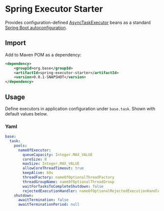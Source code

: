 # Spring Executor Starter

Provides configuration-defined
[AsyncTaskExecutor](https://docs.spring.io/spring-framework/docs/current/javadoc-api/org/springframework/core/task/AsyncTaskExecutor.html)
beans as a standard
[Spring Boot autoconfiguration](https://docs.spring.io/spring-boot/reference/using/auto-configuration.html).

## Import
Add to Maven POM as a dependency:
```xml
<dependency>
    <groupId>org.base</groupId>
    <artifactId>spring-executor-starter</artifactId>
    <version>0.0.1-SNAPSHOT</version>
</dependency>
```

## Usage
Define executors in application configuration under `base.task`.
Shown with default values below.

### Yaml
```yaml
base:
  task:
    pools:
      nameOfExecutor:
        queueCapacity: Integer.MAX_VALUE
        coreSize: 8
        maxSize: Integer.MAX_VALUE
        allowCoreThreadTimeout: true
        keepAlive: 60s
        threadFactory: nameOfOptionalThreadFactory
        threadGroupName: nameOfOptionalThreadGroup
        waitForTasksToCompleteShutdown: false
        rejectedExecutionHandler: nameOfOptionalRejectedExecutionHandler
    shutdown:
      awaitTermination: false
      awaitTerminationPeriod: null
```